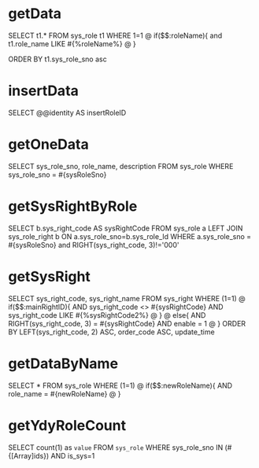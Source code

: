getData
===
SELECT t1.* FROM sys_role t1 WHERE 1=1
@ if($$:roleName){
  	and t1.role_name LIKE #{%roleName%}
@ }

ORDER BY  t1.sys_role_sno asc
    
   


insertData
===
SELECT @@identity AS insertRoleID
    
getOneData 
===
SELECT sys_role_sno, role_name, description FROM sys_role WHERE sys_role_sno = #{sysRoleSno}



getSysRightByRole
===
SELECT b.sys_right_code AS sysRightCode FROM sys_role a 
				LEFT JOIN sys_role_right b ON  a.sys_role_sno=b.sys_role_Id 
				WHERE a.sys_role_sno = #{sysRoleSno}
				and RIGHT(sys_right_code, 3)!='000'

	
				
getSysRight
===
SELECT sys_right_code, sys_right_name FROM sys_right WHERE (1=1)
@ if($$:mainRightID){
	AND sys_right_code <> #{sysRightCode} AND sys_right_code LIKE #{%sysRightCode2%} 
@ }
@ else{
	AND RIGHT(sys_right_code, 3) = #{sysRightCode} AND enable = 1
@ }
	ORDER BY LEFT(sys_right_code, 2) ASC, order_code ASC, update_time





getDataByName
===
SELECT * FROM sys_role WHERE (1=1)
@ if($$:newRoleName){
	AND role_name = #{newRoleName}
@ }


getYdyRoleCount
===
SELECT
  count(1) as `value`
FROM
  `sys_role`
WHERE sys_role_sno IN (#{[Array]ids}) AND is_sys=1



